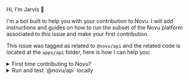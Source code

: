 Hi, I'm Jarvis 🤖

I'm a bot built to help you with your contribution to Novu. 
I will add instructions and guides on how to run the subset of the Novu platform associated to this issue and make your first contribution.

This issue was tagged as related to `@novu/api` and the related code is located at the `apps/api` folder, here is how I can help you:

<details>
  <summary>First time contributing to Novu?</summary>

  If that's the first time you want to contribute to Novu here are a few simple steps to get you started:
  1. Fork the repository and clone your fork to your local machine.
  2. Install the dependencies using `npm run setup:project`.
  3. Create a new branch with the number of the issue, for example: `1454-fix-something-cool` and start contributing based on the [Contributing Guide](https://docs.novu.co/community/run-locally) or the short guide in the section below.
  4. Create a Pull request and follow the template of creation 
</details>

<details>
  <summary>Run and test `@novu/api` locally</summary>

  ### Run API in watch mode
  The easiest way to start the API is to run `npm run start:api` from the root of the repository

  ### Run API integration tests
  To validate your changes or simply to run the e2e tests run `npm run start:e2e:api`. All the e2e tests have the `.e2e.ts` suffix and usually are located near the controller files of each module.
</details>
